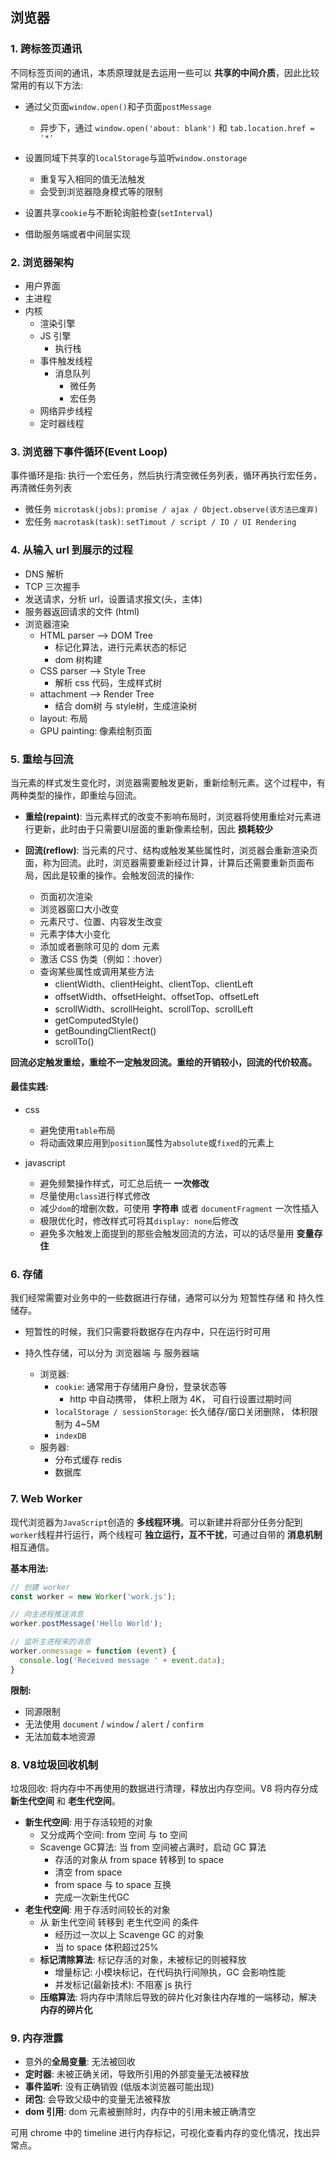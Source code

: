 ## 浏览器

### 1. 跨标签页通讯

不同标签页间的通讯，本质原理就是去运用一些可以 **共享的中间介质**，因此比较常用的有以下方法:

- 通过父页面`window.open()`和子页面`postMessage`
	- 异步下，通过 `window.open('about: blank')` 和 `tab.location.href = '*'` 
	
- 设置同域下共享的`localStorage`与监听`window.onstorage`
	- 重复写入相同的值无法触发
	- 会受到浏览器隐身模式等的限制 
	
- 设置共享`cookie`与不断轮询脏检查(`setInterval`)

- 借助服务端或者中间层实现

### 2. 浏览器架构

- 用户界面
- 主进程 
- 内核
	- 渲染引擎
	- JS 引擎
		- 执行栈 
	- 事件触发线程
		- 消息队列
			- 微任务
			- 宏任务  
	- 网络异步线程
	- 定时器线程

### 3. 浏览器下事件循环(Event Loop)

事件循环是指: 执行一个宏任务，然后执行清空微任务列表，循环再执行宏任务，再清微任务列表 

- 微任务 `microtask(jobs)`: `promise / ajax / Object.observe(该方法已废弃)`
- 宏任务 `macrotask(task)`: `setTimout / script / IO / UI Rendering`

### 4. 从输入 url 到展示的过程

- DNS 解析 
- TCP 三次握手
- 发送请求，分析 url，设置请求报文(头，主体)
- 服务器返回请求的文件 (html)
- 浏览器渲染
	- HTML parser --> DOM Tree
		- 标记化算法，进行元素状态的标记
		- dom 树构建 
	- CSS parser --> Style Tree
		- 解析 css 代码，生成样式树 
	- attachment --> Render Tree
		- 结合 dom树 与 style树，生成渲染树
	- layout: 布局
	- GPU painting: 像素绘制页面

### 5. 重绘与回流

当元素的样式发生变化时，浏览器需要触发更新，重新绘制元素。这个过程中，有两种类型的操作，即重绘与回流。

- **重绘(repaint)**: 当元素样式的改变不影响布局时，浏览器将使用重绘对元素进行更新，此时由于只需要UI层面的重新像素绘制，因此 **损耗较少**

- **回流(reflow)**: 当元素的尺寸、结构或触发某些属性时，浏览器会重新渲染页面，称为回流。此时，浏览器需要重新经过计算，计算后还需要重新页面布局，因此是较重的操作。会触发回流的操作: 
	- 页面初次渲染
	- 浏览器窗口大小改变
	- 元素尺寸、位置、内容发生改变
	- 元素字体大小变化
 	- 添加或者删除可见的 dom 元素
	- 激活 CSS 伪类（例如：:hover）
	- 查询某些属性或调用某些方法
		- clientWidth、clientHeight、clientTop、clientLeft
		- offsetWidth、offsetHeight、offsetTop、offsetLeft
		- scrollWidth、scrollHeight、scrollTop、scrollLeft
		- getComputedStyle()
		- getBoundingClientRect()
		- scrollTo()
  

**回流必定触发重绘，重绘不一定触发回流。重绘的开销较小，回流的代价较高。**

#### 最佳实践:

- css
	- 避免使用`table`布局
	- 将动画效果应用到`position`属性为`absolute`或`fixed`的元素上

- javascript 
	- 避免频繁操作样式，可汇总后统一 **一次修改**
	- 尽量使用`class`进行样式修改
	- 减少`dom`的增删次数，可使用 **字符串** 或者 `documentFragment` 一次性插入
	- 极限优化时，修改样式可将其`display: none`后修改
	- 避免多次触发上面提到的那些会触发回流的方法，可以的话尽量用 **变量存住**

### 6. 存储

我们经常需要对业务中的一些数据进行存储，通常可以分为 短暂性存储 和 持久性储存。

- 短暂性的时候，我们只需要将数据存在内存中，只在运行时可用

- 持久性存储，可以分为 浏览器端 与 服务器端
	- 浏览器: 
		- `cookie`: 通常用于存储用户身份，登录状态等
			- http 中自动携带， 体积上限为 4K， 可自行设置过期时间
		- `localStorage / sessionStorage`: 长久储存/窗口关闭删除， 体积限制为 4~5M
		- `indexDB` 
	- 服务器:
		- 分布式缓存 redis
		- 数据库 

### 7. Web Worker

现代浏览器为`JavaScript`创造的 **多线程环境**。可以新建并将部分任务分配到`worker`线程并行运行，两个线程可 **独立运行，互不干扰**，可通过自带的 **消息机制** 相互通信。

**基本用法:**

```js
// 创建 worker
const worker = new Worker('work.js');

// 向主进程推送消息
worker.postMessage('Hello World');

// 监听主进程来的消息
worker.onmessage = function (event) {
  console.log('Received message ' + event.data);
}
```

**限制:**

- 同源限制
- 无法使用 `document` / `window` / `alert` / `confirm`
- 无法加载本地资源

### 8. V8垃圾回收机制

垃圾回收: 将内存中不再使用的数据进行清理，释放出内存空间。V8 将内存分成 **新生代空间** 和 **老生代空间**。

- **新生代空间**: 用于存活较短的对象
	- 又分成两个空间: from 空间 与 to 空间 
	- Scavenge GC算法: 当 from 空间被占满时，启动 GC 算法
		- 存活的对象从 from space 转移到 to space
		- 清空 from space
		- from space 与 to space 互换
		- 完成一次新生代GC
- **老生代空间**: 用于存活时间较长的对象
	- 从 新生代空间 转移到 老生代空间 的条件
		- 经历过一次以上 Scavenge GC 的对象
		- 当 to space 体积超过25%
	- **标记清除算法**: 标记存活的对象，未被标记的则被释放
		- 增量标记: 小模块标记，在代码执行间隙执，GC 会影响性能
		- 并发标记(最新技术): 不阻塞 js 执行
	- **压缩算法**: 将内存中清除后导致的碎片化对象往内存堆的一端移动，解决 **内存的碎片化**

### 9. 内存泄露

- 意外的**全局变量**: 无法被回收
- **定时器**: 未被正确关闭，导致所引用的外部变量无法被释放
- **事件监听**: 没有正确销毁 (低版本浏览器可能出现)
- **闭包**: 会导致父级中的变量无法被释放
- **dom 引用**: dom 元素被删除时，内存中的引用未被正确清空

可用 chrome 中的 timeline 进行内存标记，可视化查看内存的变化情况，找出异常点。
